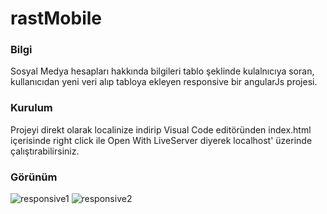 # rastMobile
### Bilgi
Sosyal Medya hesapları hakkında bilgileri tablo şeklinde kulalnıcıya soran, kullanıcıdan yeni veri alıp tabloya ekleyen responsive bir angularJs projesi.
### Kurulum
Projeyi direkt olarak localinize indirip Visual Code editöründen index.html içerisinde right click ile Open With LiveServer diyerek localhost' üzerinde çalıştırabilirsiniz.
### Görünüm
![responsive1](https://github.com/berkaymbaskaya/rastMobile/assets/110475301/2e192cd6-71c0-46bc-829f-953a43d2eedc)
![responsive2](https://github.com/berkaymbaskaya/rastMobile/assets/110475301/eac018c9-9b72-4813-9c9d-052cd07c4653)
